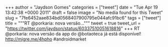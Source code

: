 
+++
author = "Jaydson Gomes"
categories = ["tweet"]
date = "Tue Apr 19 13:42:38 +0000 2011"
draft = false
image = "No media found for this Tweet"
slug = "7fe6452aae834bd0568407900795e044afc91bc6"
tags = ["tweet"]
title = """RT @porkaria: nova versão..."""
tweet = true
tweet_url = "https://twitter.com/jaydson/status/60337510051618816"
+++
RT @porkaria: nova versão da app do @botaoteca já está disponível! http://migre.me/4hpho #androidmarket
